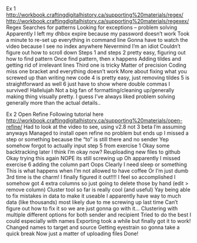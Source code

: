 Ex 1
http://workbook.craftingdigitalhistory.ca/supporting%20materials/regex/
http://workbook.craftingdigitalhistory.ca/supporting%20materials/regexex/
Regex
Searches for patterns
Looking for exceptions – problem solving
Apparently I left my dhbox expire because my password doesn’t work
Took a minute to re-set up everything in command line
Gonna have to watch the video because I see no index anywhere
Nevermind I’m an idiot
Couldn’t figure out how to scroll down
Steps 1 and steps 2 pretty easy, figuring out how to find pattern
Once find pattern, then x happens 
Adding tildes and getting rid of irrelevant lines
Third one is tricky
Matter of precision 
Coding miss one bracket and everything doesn’t work
More about fixing what you screwed up than writing new code
4 is pretty easy, just removing tildes
5 is straightforward as well
6 just have to show where double commas
I survived! Hallelujah
Not a big fan of formatting/cleaning up/generally making thing visually pretty. I guess I’ve always liked problem solving generally more than the actual details.. 

Ex 2
Open Refine
Following tutorial here
http://workbook.craftingdigitalhistory.ca/supporting%20materials/open-refine/
Had to look at the video to see, using v2.8 not 3 beta
I’m assuming anyways
Managed to install open refine no problem but ends up I missed a step or something because the “to” is still there and no sender
Yep somehow forgot to actually input step 5  from exercise 1
Okay some backtracking later I think I’m okay now?
Reuploading new files to github
Okay trying this again
NOPE its still screwing up
Oh apparently I missed exercise 6 adding the column part
Oops
Clearly I need sleep or something
This is what happens when I’m not allowed to have coffee
Or I’m just dumb
3rd time is the charm!
I finally figured it out!!!! I feel so accomplished
I somehow got 4 extra columns so just going to delete those by hand (edit > remove column)
Cluster tool so far is really cool (and useful)
Yay being able to fix mistakes in data to make it useable
I apparently have way to much data (like thousands) most likely due to me screwing up last time
Can’t figure out how to fix it so we are just gonna go with it…
Clustering with multiple different options for both sender and recipient 
Tried to do the best I could especially with names
Exporting took a while but finally got it to work!
Changed names to target and source
Getting eyestrain so gonna take a quick break
Now just a matter of uploading files
Done!
